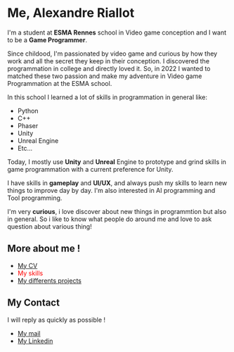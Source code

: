 # Me, Alexandre Riallot

I'm a student at **ESMA Rennes** school in Video game conception and I want to be a **Game Programmer**.

Since childood, I'm passionated by video game and curious by how they work and all the secret they keep in their conception. I discovered the programmation in college and directly loved it. So, in 2022 I wanted to matched these two passion and make my adventure in Video game Programmation at the ESMA school. 

In this school I learned a lot of skills in programmation in general like:

* Python
* C++
* Phaser
* Unity
* Unreal Engine
* Etc...

Today, I mostly use **Unity** and **Unreal** Engine to prototype and grind skills in game programmation with a current preference for Unity.

I have skills in **gameplay** and **UI/UX**, and always push my skills to learn new things to improve day by day. I'm also interested in AI programming and Tool programming. 

I'm very **curious**, i love discover about new things in programmtion but also in general. So i like to know what people do around me and love to ask question about various thing!


## More about me !

* [My CV](https://github.com/AshiyroMisachi/RiallotAlexandre_Portfolio/blob/main/Documents/RiallotAlexandre_CV.pdf)
* <span style="color: red">My skills</span>
* [My differents projects](https://github.com/AshiyroMisachi/RiallotAlexandre_Portfolio/blob/main/Projects/Projects.md)


## My Contact

I will reply as quickly as possible !

* [My mail](mailto:RiallotAlexandre@hotmail.com)
* [My Linkedin](https://www.linkedin.com/in/alexandre-riallot-582a4b351/) 